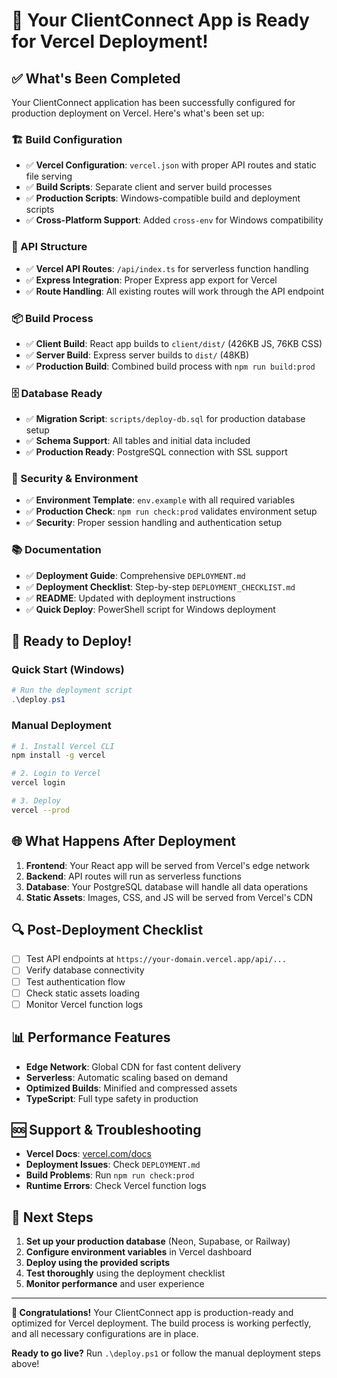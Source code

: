 # 🎉 Your ClientConnect App is Ready for Vercel Deployment!

## ✅ What's Been Completed

Your ClientConnect application has been successfully configured for production deployment on Vercel. Here's what's been set up:

### 🏗️ Build Configuration
- ✅ **Vercel Configuration**: `vercel.json` with proper API routes and static file serving
- ✅ **Build Scripts**: Separate client and server build processes
- ✅ **Production Scripts**: Windows-compatible build and deployment scripts
- ✅ **Cross-Platform Support**: Added `cross-env` for Windows compatibility

### 🔧 API Structure
- ✅ **Vercel API Routes**: `/api/index.ts` for serverless function handling
- ✅ **Express Integration**: Proper Express app export for Vercel
- ✅ **Route Handling**: All existing routes will work through the API endpoint

### 📦 Build Process
- ✅ **Client Build**: React app builds to `client/dist/` (426KB JS, 76KB CSS)
- ✅ **Server Build**: Express server builds to `dist/` (48KB)
- ✅ **Production Build**: Combined build process with `npm run build:prod`

### 🗄️ Database Ready
- ✅ **Migration Script**: `scripts/deploy-db.sql` for production database setup
- ✅ **Schema Support**: All tables and initial data included
- ✅ **Production Ready**: PostgreSQL connection with SSL support

### 🔐 Security & Environment
- ✅ **Environment Template**: `env.example` with all required variables
- ✅ **Production Check**: `npm run check:prod` validates environment setup
- ✅ **Security**: Proper session handling and authentication setup

### 📚 Documentation
- ✅ **Deployment Guide**: Comprehensive `DEPLOYMENT.md`
- ✅ **Deployment Checklist**: Step-by-step `DEPLOYMENT_CHECKLIST.md`
- ✅ **README**: Updated with deployment instructions
- ✅ **Quick Deploy**: PowerShell script for Windows deployment

## 🚀 Ready to Deploy!

### Quick Start (Windows)
```powershell
# Run the deployment script
.\deploy.ps1
```

### Manual Deployment
```bash
# 1. Install Vercel CLI
npm install -g vercel

# 2. Login to Vercel
vercel login

# 3. Deploy
vercel --prod
```

## 🌐 What Happens After Deployment

1. **Frontend**: Your React app will be served from Vercel's edge network
2. **Backend**: API routes will run as serverless functions
3. **Database**: Your PostgreSQL database will handle all data operations
4. **Static Assets**: Images, CSS, and JS will be served from Vercel's CDN

## 🔍 Post-Deployment Checklist

- [ ] Test API endpoints at `https://your-domain.vercel.app/api/...`
- [ ] Verify database connectivity
- [ ] Test authentication flow
- [ ] Check static assets loading
- [ ] Monitor Vercel function logs

## 📊 Performance Features

- **Edge Network**: Global CDN for fast content delivery
- **Serverless**: Automatic scaling based on demand
- **Optimized Builds**: Minified and compressed assets
- **TypeScript**: Full type safety in production

## 🆘 Support & Troubleshooting

- **Vercel Docs**: [vercel.com/docs](https://vercel.com/docs)
- **Deployment Issues**: Check `DEPLOYMENT.md`
- **Build Problems**: Run `npm run check:prod`
- **Runtime Errors**: Check Vercel function logs

## 🎯 Next Steps

1. **Set up your production database** (Neon, Supabase, or Railway)
2. **Configure environment variables** in Vercel dashboard
3. **Deploy using the provided scripts**
4. **Test thoroughly** using the deployment checklist
5. **Monitor performance** and user experience

---

**🎉 Congratulations!** Your ClientConnect app is production-ready and optimized for Vercel deployment. The build process is working perfectly, and all necessary configurations are in place.

**Ready to go live?** Run `.\deploy.ps1` or follow the manual deployment steps above!

